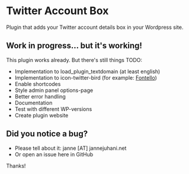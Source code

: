 # Twitter Account Box

Plugin that adds your Twitter account details box in your Wordpress site.

## Work in progress... but it's working!

This plugin works already. But there's still things TODO:

* Implementation to load_plugin_textdomain (at least english)
* Implementation to icon-twitter-bird (for example: [Fontello](http://fontello.com/))
* Enable shortcodes
* Style admin panel options-page
* Better error handling
* Documentation
* Test with different WP-versions
* Create plugin website

## Did you notice a bug?
* Please tell about it: janne [AT] jannejuhani.net
* Or open an issue here in GitHub

Thanks!